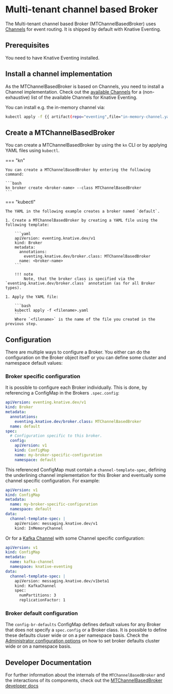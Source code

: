 # Multi-tenant channel based Broker

The Multi-tenant channel based Broker (MTChannelBasedBroker) uses [Channels](../../../channels) for event routing. It is shipped by default with Knative Eventing.

## Prerequisites

You need to have Knative Eventing installed.

## Install a channel implementation

As the MTChannelBasedBroker is based on Channels, you need to install a Channel implementation. Check out the [available Channels](../../../channels/channels-crds.md) for a (non-exhaustive) list of the available Channels for Knative Eventing.

You can install e.g. the in-memory channel via:

```bash
kubectl apply -f {{ artifact(repo="eventing",file="in-memory-channel.yaml")}}
```

## Create a MTChannelBasedBroker

You can create a MTChannelBasedBroker by using the `kn` CLI or by applying YAML files using `kubectl`.

=== "kn"

    You can create a MTChannelBasedBroker by entering the following command:

    ```bash
    kn broker create <broker-name> --class MTChannelBasedBroker
    ```

=== "kubectl"

    The YAML in the following example creates a broker named `default`.

    1. Create a MTChannelBasedBroker by creating a YAML file using the following template:

        ```yaml
        apiVersion: eventing.knative.dev/v1
        kind: Broker
        metadata:
          annotations:
            eventing.knative.dev/broker.class: MTChannelBasedBroker
          name: <broker-name>
        ```
  
        !!! note
            Note, that the broker class is specified via the `eventing.knative.dev/broker.class` annotation (as for all Broker types).

    1. Apply the YAML file:

        ```bash
        kubectl apply -f <filename>.yaml
        ```
        Where `<filename>` is the name of the file you created in the previous step.

## Configuration

There are multiple ways to configure a Broker. You either can do the configuration on the Broker object itself or you can define some cluster and namespace default values:

### Broker specific configuration

It is possible to configure each Broker individually. This is done, by referencing a ConfigMap in the Brokers `.spec.config`:

```yaml
apiVersion: eventing.knative.dev/v1
kind: Broker
metadata:
  annotations:
    eventing.knative.dev/broker.class: MTChannelBasedBroker
  name: default
spec:
  # Configuration specific to this broker.
  config:
    apiVersion: v1
    kind: ConfigMap
    name: my-broker-specific-configuration
    namespace: default
```

This referenced ConfigMap must contain a `channel-template-spec`, defining the underlining channel implementation for this Broker and eventually some channel specific configuration. For example:

```yaml
apiVersion: v1
kind: ConfigMap
metadata:
  name: my-broker-specific-configuration
  namespace: default
data:
  channel-template-spec: |
    apiVersion: messaging.knative.dev/v1
    kind: InMemoryChannel
```

Or for a [Kafka Channel](../../../configuration/kafka-channel-configuration.md) with some Channel specific configuration:

```yaml
apiVersion: v1
kind: ConfigMap
metadata:
  name: kafka-channel
  namespace: knative-eventing
data:
  channel-template-spec: |
    apiVersion: messaging.knative.dev/v1beta1
    kind: KafkaChannel
    spec:
      numPartitions: 3
      replicationFactor: 1
```

### Broker default configuration

The `config-br-defaults` ConfigMap defines default values for any Broker that does not specify a `spec.config` or a Broker class. It is possible to define these defaults cluser wide or on a per namespace basis. Check the [Administrator configuration options](../../broker-admin-config-options.md) on how to set broker defaults cluster wide or on a namespace basis.

## Developer Documentation

For further information about the internals of the `MTChannelBasedBroker` and the interactions of its components, check out the [MTChannelBasedBroker developer docs](https://github.com/knative/eventing/blob/main/docs/mt-channel-based-broker/README.md)
